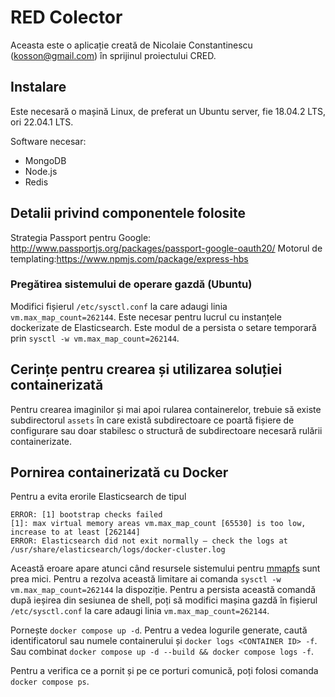 # RED Colector

Aceasta este o aplicație creată de Nicolaie Constantinescu (kosson@gmail.com) în sprijinul proiectului CRED.

## Instalare

Este necesară o mașină Linux, de preferat un Ubuntu server, fie 18.04.2 LTS, ori 22.04.1 LTS.

Software necesar:

- MongoDB
- Node.js
- Redis

## Detalii privind componentele folosite

Strategia Passport pentru Google: http://www.passportjs.org/packages/passport-google-oauth20/
Motorul de templating:https://www.npmjs.com/package/express-hbs


### Pregătirea sistemului de operare gazdă (Ubuntu)

Modifici fișierul `/etc/sysctl.conf` la care adaugi linia `vm.max_map_count=262144`. Este necesar pentru lucrul cu instanțele dockerizate de Elasticsearch. Este modul de a persista o setare temporară prin `sysctl -w vm.max_map_count=262144`.


## Cerințe pentru crearea și utilizarea soluției containerizată

Pentru crearea imaginilor și mai apoi rularea containerelor, trebuie să existe subdirectorul `assets` în care există subdirectoare ce poartă fișiere de configurare sau doar stabilesc o structură de subdirectoare necesară rulării containerizate. 
## Pornirea containerizată cu Docker

Pentru a evita erorile Elasticsearch de tipul

```text
ERROR: [1] bootstrap checks failed
[1]: max virtual memory areas vm.max_map_count [65530] is too low, increase to at least [262144]
ERROR: Elasticsearch did not exit normally — check the logs at /usr/share/elasticsearch/logs/docker-cluster.log
```

Această eroare apare atunci când resursele sistemului pentru [mmapfs](https://www.elastic.co/guide/en/elasticsearch/reference/current/index-modules-store.html#mmapfs) sunt prea mici. Pentru a rezolva această limitare ai comanda `sysctl -w vm.max_map_count=262144` la dispoziție. Pentru a persista această comandă după ieșirea din sesiunea de shell, poți să modifici mașina gazdă în fișierul `/etc/sysctl.conf` la care adaugi linia `vm.max_map_count=262144`.

Pornește `docker compose up -d`. Pentru a vedea logurile generate, caută identificatorul sau numele containerului și `docker logs <CONTAINER ID> -f`. Sau combinat `docker compose up -d --build && docker compose logs -f`.

Pentru a verifica ce a pornit și pe ce porturi comunică, poți folosi comanda `docker compose ps`.
